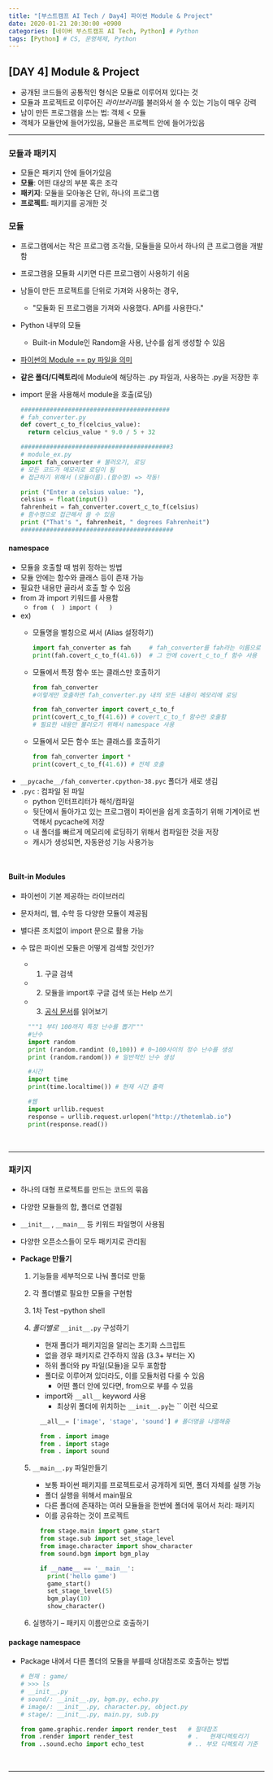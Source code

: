 ```yaml
---
title: "[부스트캠프 AI Tech / Day4] 파이썬 Module & Project"
date: 2020-01-21 20:30:00 +0900
categories: [네이버 부스트캠프 AI Tech, Python] # Python
tags: [Python] # CS, 운영체제, Python
---
```



## **[DAY 4] Module & Project**

- 공개된 코드들의 공통적인 형식은 모듈로 이루어져 있다는 것
- 모듈과 프로젝트로 이루어진 *라이브러리*를 불러와서 쓸 수 있는 기능이 매우 강력
- 남이 만든 프로그램을 쓰는 법: 객체 < 모듈
- 객체가 모듈안에 들어가있음, 모듈은 프로젝트 안에 들어가있음

---

### **모듈과 패키지**

- 모듈은 패키지 안에 들어가있음
- **모듈**: 어떤 대상의 부분 혹은 조각
- **패키지**: 모듈을 모아놓은 단위, 하나의 프로그램
- **프로젝트**: 패키지를 공개한 것

### **모듈**

- 프로그램에서는 작은 프로그램 조각들, 모듈들을 모아서 하나의 큰 프로그램을 개발함
- 프로그램을 모듈화 시키면 다른 프로그램이 사용하기 쉬움
- 남들이 만든 프로젝트를 단위로 가져와 사용하는 경우,
  - "모듈화 된 프로그램을 가져와 사용했다. API를 사용한다."
- Python 내부의 모듈
  - Built-in Module인 Random을 사용, 난수를 쉽게 생성할 수 있음
- <u>파이썬의 Module == py 파일을 의미</u>
- **같은 폴더/디렉토리**에 Module에 해당하는 .py 파일과, 사용하는 .py을 저장한 후

- import 문을 사용해서 module을 호출(로딩)

  ```python
  #########################################
  # fah_converter.py
  def covert_c_to_f(celcius_value):
    return celcius_value * 9.0 / 5 + 32

  #########################################3
  # module_ex.py
  import fah_converter # 불러오기, 로딩
  # 모든 코드가 메모리로 로딩이 됨
  # 접근하기 위해서 (모듈이름).(함수명) => 작동!

  print ("Enter a celsius value: "),
  celsius = float(input())
  fahrenheit = fah_converter.covert_c_to_f(celsius)
  # 함수명으로 접근해서 쓸 수 있음
  print ("That's ", fahrenheit, " degrees Fahrenheit")
  ##########################################
  ```

#### **namespace**

- 모듈을 호출할 때 범위 정하는 방법
- 모듈 안에는 함수와 클래스 등이 존재 가능
- 필요한 내용만 골라서 호출 할 수 있음
- from 과 import 키워드를 사용함
  - `from (  ) import (   )`
- ex)
  - 모듈명을 별칭으로 써서 (Alias 설정하기)

    ```python
    import fah_converter as fah     # fah_converter를 fah라는 이름으로 부름
    print(fah.covert_c_to_f(41.6))  # 그 안에 covert_c_to_f 함수 사용
    ```

  - 모듈에서 특정 함수 또는 클래스만 호출하기

    ```python
    from fah_converter
    #이렇게만 호출하면 fah_converter.py 내의 모든 내용이 메모리에 로딩

    from fah_converter import covert_c_to_f
    print(covert_c_to_f(41.6)) # covert_c_to_f 함수만 호출함
    # 필요한 내용만 불러오기 위해서 namespace 사용
    ```

  - 모듈에서 모든 함수 또는 클래스를 호출하기

    ```python
    from fah_converter import *
    print(covert_c_to_f(41.6)) # 전체 호출
    ```

>
- `__pycache__/fah_converter.cpython-38.pyc` 폴더가 새로 생김
- `.pyc` : 컴파일 된 파일
  - python 인터프리터가 해석/컴파일
  - 뒷단에서 돌아가고 있는 프로그램이 파이썬을 쉽게 호출하기 위해 기계어로 번역해서 pycache에 저장
  - 내 폴더를 빠르게 메모리에 로딩하기 위해서 컴파일한 것을 저장
  - 캐시가 생성되면, 자동완성 기능 사용가능

<br>

#### **Built-in Modules**

- 파이썬이 기본 제공하는 라이브러리
- 문자처리, 웹, 수학 등 다양한 모듈이 제공됨
- 별다른 조치없이 import 문으로 활용 가능
- 수 많은 파이썬 모듈은 어떻게 검색할 것인가?
  - 1) 구글 검색
  - 2) 모듈을 import후 구글 검색 또는 Help 쓰기
  - 3) [공식 문서](https://docs.python.org/3/library/)를 읽어보기

  ```python
    """1 부터 100까지 특정 난수를 뽑기"""
    #난수
    import random
    print (random.randint (0,100)) # 0~100사이의 정수 난수를 생성
    print (random.random()) # 일반적인 난수 생성

    #시간
    import time
    print(time.localtime()) # 현재 시간 출력

    #웹
    import urllib.request
    response = urllib.request.urlopen("http://thetemlab.io")
    print(response.read())
  ```

<br>

---

### **패키지**

- 하나의 대형 프로젝트를 만드는 코드의 묶음
- 다양한 모듈들의 합, 폴더로 연결됨
- `__init__` , `__main__` 등 키워드 파일명이 사용됨
- 다양한 오픈소스들이 모두 패키지로 관리됨

- **Package 만들기**

  1. 기능들을 세부적으로 나눠 폴더로 만듦
  2. 각 폴더별로 필요한 모듈을 구현함
  3. 1차 Test –python shell
  4. *폴더별로* `__init__.py` 구성하기
     - 현재 폴더가 패키지임을 알리는 초기화 스크립트
     - 없을 경우 패키지로 간주하지 않음 (3.3+ 부터는 X)
     - 하위 폴더와 py 파일(모듈)을 모두 포함함
     - 폴더로 이루어져 있더라도, 이를 모듈처럼 다룰 수 있음
       - 어떤 폴더 안에 있다면, from으로 부를 수 있음
     - import와 `__all__` keyword 사용
       - 최상위 폴더에 위치하는 `__init__.py`는 `` 이런 식으로

      ```python
        __all__= ['image', 'stage', 'sound'] # 폴더명을 나열해줌

        from . import image
        from . import stage
        from . import sound
      ```

  5. `__main__.py` 파일만들기
     - 보통 파이썬 패키지를 프로젝트로서 공개하게 되면, 폴더 자체를 실행 가능
     - 폴더 실행을 위해서 main필요
     - 다른 폴더에 존재하는 여러 모듈들을 한번에 폴더에 묶어서 처리: 패키지
     - 이를 공유하는 것이 프로젝트

      ```python
        from stage.main import game_start
        from stage.sub import set_stage_level
        from image.character import show_character
        from sound.bgm import bgm_play

        if __name__ == '__main__':
          print('hello game')
          game_start()
          set_stage_level(5)
          bgm_play(10)
          show_character()
      ```

  6. 실행하기 – 패키지 이름만으로 호출하기

#### **package namespace**

- Package 내에서 다른 폴더의 모듈을 부를때 상대참조로 호출하는 방법

  ```python
  # 현재 : game/
  # >>> ls
  # __init__.py
  # sound/: __init__.py, bgm.py, echo.py
  # image/: __init__.py, character.py, object.py  
  # stage/: __init__.py, main.py, sub.py

  from game.graphic.render import render_test   # 절대참조
  from .render import render_test               # .   현재디렉토리기
  from ..sound.echo import echo_test            # .. 부모 디렉토리 기준
  ```

<br>

---
